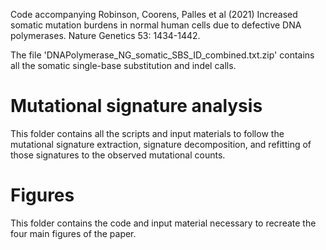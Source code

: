 Code accompanying Robinson, Coorens, Palles et al (2021) Increased somatic mutation burdens in normal human cells due to defective DNA polymerases. Nature Genetics 53: 1434-1442.

The file 'DNAPolymerase_NG_somatic_SBS_ID_combined.txt.zip' contains all the somatic single-base substitution and indel calls.

# Mutational signature analysis

This folder contains all the scripts and input materials to follow the mutational signature extraction, signature decomposition, and refitting of those signatures to the observed mutational counts.

# Figures

This folder contains the code and input material necessary to recreate the four main figures of the paper. 




